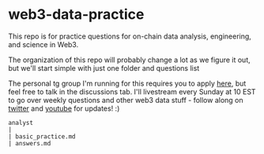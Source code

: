 # web3-data-practice
This repo is for practice questions for on-chain data analysis, engineering, and science in Web3.

The organization of this repo will probably change a lot as we figure it out, but we'll start simple with just one folder and questions list

The personal tg group I'm running for this requires you to apply [here](https://ilemi.pallet.com/talent), but feel free to talk in the discussions tab. I'll livestream every Sunday at 10 EST to go over weekly questions and other web3 data stuff - follow along on [twitter](https://twitter.com/andrewhong5297) and [youtube](https://www.youtube.com/channel/UCYG9WSr8G4khYLaxP9tLCkQ) for updates! :)

```
analyst
|
| basic_practice.md 
| answers.md
```
